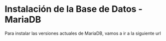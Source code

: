 # Instalación de la Base de Datos - MariaDB

Para instalar las versiones actuales de MariaDB, vamos a ir a la siguiente url

